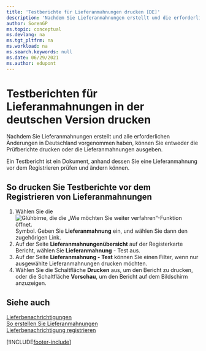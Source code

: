 ```yaml
---
title: 'Testberichte für Lieferanmahnungen drucken [DE]'
description: 'Nachdem Sie Lieferanmahnungen erstellt und die erforderlichen Änderungen in Deutschland vorgenommen haben, können Sie entweder die Prüfberichte drucken oder die Lieferanmahnungen ausgeben.'
author: SorenGP
ms.topic: conceptual
ms.devlang: na
ms.tgt_pltfrm: na
ms.workload: na
ms.search.keywords: null
ms.date: 06/29/2021
ms.author: edupont
---
```

# <a name="print-test-reports-for-delivery-reminders-in-the-german-version"></a><a name="print-test-reports-for-delivery-reminders-in-the-german-version"></a><a name="print-test-reports-for-delivery-reminders-in-the-german-version"></a>Testberichten für Lieferanmahnungen in der deutschen Version drucken

Nachdem Sie Lieferanmahnungen erstellt und alle erforderlichen Änderungen in Deutschland vorgenommen haben, können Sie entweder die Prüfberichte drucken oder die Lieferanmahnungen ausgeben.  

Ein Testbericht ist ein Dokument, anhand dessen Sie eine Lieferanmahnung vor dem Registrieren prüfen und ändern können.  

## <a name="to-print-test-reports-before-issuing-delivery-reminders"></a><a name="to-print-test-reports-before-issuing-delivery-reminders"></a><a name="to-print-test-reports-before-issuing-delivery-reminders"></a>So drucken Sie Testberichte vor dem Registrieren von Lieferanmahnungen

1.  Wählen Sie die ![Glühbirne, die die „Wie möchten Sie weiter verfahren“-Funktion öffnet.](../../media/ui-search/search_small.png "Sagen Sie mir, was Sie tun wollen") Symbol. Geben Sie **Lieferanmahnung** ein, und wählen Sie dann den zugehörigen Link.  
2.  Auf der Seite **Lieferanmahnungenübersicht** auf der Registerkarte Bericht, wählen Sie **Lieferanmahnung** - Test aus.  
3.  Auf der Seite **Lieferanmahnung - Test** können Sie einen Filter, wenn nur ausgewählte Lieferanmahnungen drucken möchten.  
4.  Wählen Sie die Schaltfläche **Drucken** aus, um den Bericht zu drucken, oder die Schaltfläche **Vorschau**, um den Bericht auf dem Bildschirm anzuzeigen.  

## <a name="see-also"></a><a name="see-also"></a><a name="see-also"></a>Siehe auch
 [Lieferbenachrichtigungen](delivery-reminders.md)   
 [So erstellen Sie Lieferanmahnungen](how-to-generate-delivery-reminders.md)   
 [Lieferbenachrichtigung registrieren](how-to-issue-delivery-reminders.md)


[!INCLUDE[footer-include](../../includes/footer-banner.md)]
